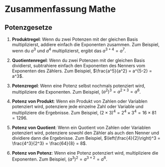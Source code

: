 # Zusammenfassung Mathe

## Potenzgesetze

1. **Produktregel**: Wenn du zwei Potenzen mit der gleichen Basis multiplizierst, addiere einfach die Exponenten zusammen. Zum Beispiel, wenn du $a^3$ und $a^4$ multiplizierst, ergibt das $a^{3+4} = a^7$.

2. **Quotientenregel**: Wenn du zwei Potenzen mit der gleichen Basis dividierst, subtrahiere einfach den Exponenten des Nenners vom Exponenten des Zählers. Zum Beispiel, $\frac{a^5}{a^2} = a^{5-2} = a^3$.

3. **Potenzregel**: Wenn eine Potenz selbst nochmals potenziert wird, multipliziere die Exponenten. Zum Beispiel, $(a^2)^3 = a^{2 \times 3} = a^6$.

4. **Potenz von Produkt**: Wenn ein Produkt von Zahlen oder Variablen potenziert wird, potenziere jede einzelne Zahl oder Variable und multipliziere die Ergebnisse. Zum Beispiel, $(2 \times 3)^4 = 2^4 \times 3^4 = 16 \times 81 = 1296$.

5. **Potenz von Quotient**: Wenn ein Quotient von Zahlen oder Variablen potenziert wird, potenziere sowohl den Zähler als auch den Nenner und dividiere dann die Ergebnisse. Zum Beispiel, $\left(\frac{4}{2}\right)^3 = \frac{4^3}{2^3} = \frac{64}{8} = 8$.

6. **Potenz von Potenz**: Wenn eine Potenz potenziert wird, multipliziere die Exponenten. Zum Beispiel, $(a^3)^2 = a^{3 \times 2} = a^6$.

